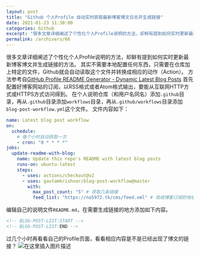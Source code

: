 ```yaml
---
layout: post
title: "Github 个人Profile 自动实时获取最新博客博文日志并生成链接"
date: 2021-01-23 11:30:00
categories: Github
excerpt: "很多文章详细阐述了个性化个人Profile说明的方法，却鲜有提到如何实时更新最新博客博文并生成链接的方法。其实不需要本地配置任何东西，只需要在仓库加上特定的文件，Github就会自动读取这个文件并转换成相应的动作（Action）。"
permalink: /archivers/66
---
```


很多文章详细阐述了个性化个人Profile说明的方法，却鲜有提到如何实时更新最新博客博文并生成链接的方法。
其实不需要本地配置任何东西，只需要在仓库加上特定的文件，Github就会自动读取这个文件并转换成相应的动作（Action）。
方法参考自[GitHub Profile README Generator - Dynamic Latest Blog Posts](https://rahuldkjain.github.io/gh-profile-readme-generator/addons)
首先配置好博客网站的订阅，以RSS格式或者Atom格式输出，要能从互联网HTTP方式或HTTPS方式访问得到。
在个人说明仓库（和用户名同名）添加```.github```目录，再从```.github```目录添加```workflows```目录，再从```.github/workflows```目录添加```blog-post-workflow.yml```这个文件。
文件内容如下：
```yaml
name: Latest blog post workflow
on:
  schedule:
    # 每个小时自动获取一次
    - cron: "0 * * * *"
jobs:
  update-readme-with-blog:
    name: Update this repo's README with latest blog posts
    runs-on: ubuntu-latest
    steps:
      - uses: actions/checkout@v2
      - uses: gautamkrishnar/blog-post-workflow@master
        with:
          max_post_count: "5" # 获取几条链接
          feed_list: "https://no5972.tk/cms/feed.xml" # 改成博客订阅的地址，以RSS格式或者Atom格式输出的
```

编辑自己的说明文件```README.md```，在需要生成链接的地方添加如下内容。
```markdown
<!-- BLOG-POST-LIST:START -->
<!-- BLOG-POST-LIST:END -->
```
过几个小时再看看自己的Profile页面，看看相应内容是不是已经出现了博文的链接？
![在这里插入图片描述](https://img-blog.csdnimg.cn/20210123111754169.png?x-oss-process=image/watermark,type_ZmFuZ3poZW5naGVpdGk,shadow_10,text_aHR0cHM6Ly9ibG9nLmNzZG4ubmV0L3FxXzM1OTc3MTM5,size_16,color_FFFFFF,t_70#pic_center)
